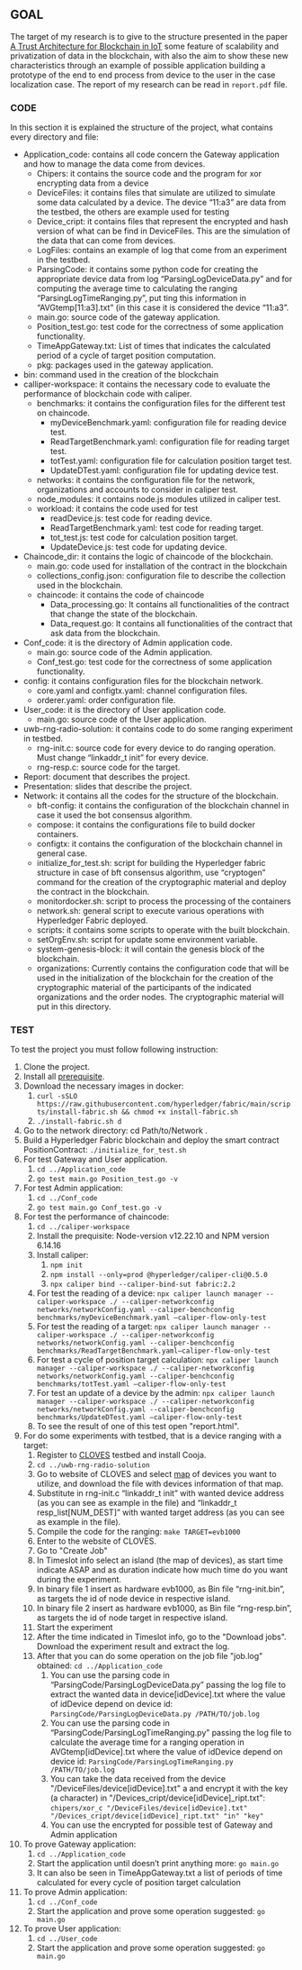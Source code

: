 ## GOAL

The target of my research is to give to the structure presented in the paper [A Trust Architecture for Blockchain in IoT](https://arxiv.org/pdf/1906.11461) some feature of scalability and privatization of data in the blockchain, with also the aim to show these new characteristics through an example of possible application building a prototype of the end to end process from device to the user in the case localization case. The report of my research can be read in `report.pdf` file.

### CODE

In this section it is explained the structure of the project, what contains every directory and file:
* Application_code: contains all code concern the Gateway application and how to manage the data come from devices.
  - Chipers: it contains the source code and the program for xor encrypting data from a device
  - DeviceFiles: it contains files that simulate are utilized to simulate some data calculated by a device. The device “11:a3” are data from the testbed, the others are example used for testing
  - Device_cript: it contains files that represent the encrypted and hash version of what can be find in DeviceFiles. This are the simulation of the data that can come from devices.
  - LogFiles: contains an example of log that come from an experiment in the testbed.
  - ParsingCode: it contains some python code for creating the appropriate device data from log “ParsingLogDeviceData.py” and for computing the average time to calculating the ranging “ParsingLogTimeRanging.py”, put ting this information in “AVGtemp[11:a3].txt” (in this case it is considered the device “11:a3”.
  - main.go: source code of the gateway application.
  - Position_test.go: test code for the correctness of some application functionality.
  - TimeAppGateway.txt: List of times that indicates the calculated period of a cycle of target position computation.
  - pkg: packages used in the gateway application.
* bin: command used in the creation of the blockchain
* calliper-workspace: it contains the necessary code to evaluate the performance of blockchain code with caliper.
  - benchmarks: it contains the configuration files for the different test on chaincode.
    + myDeviceBenchmark.yaml: configuration file for reading device test.
    + ReadTargetBenchmark.yaml: configuration file for reading target test.
    + totTest.yaml: configuration file for calculation position target test.
    + UpdateDTest.yaml: configuration file for updating device test.
  - networks: it contains the configuration file for the network, organizations and accounts to consider in caliper test.
  - node_modules: it contains node.js modules utilized in caliper test.
  - workload: it contains the code used for test
    + readDevice.js: test code for reading device.
    + ReadTargetBenchmark.yaml: test code for reading target.
     + tot_test.js: test code for calculation position target.
     + UpdateDevice.js: test code for updating device.
* Chaincode_dir: it contains the logic of chaincode of the blockchain.
  - main.go: code used for installation of the contract in the blockchain
  - collections_config.json: configuration file to describe the collection used in the blockchain.
  - chaincode: it contains the code of chaincode
    + Data_processing.go: It contains all functionalities of the contract that change the state of the blockchain.
    + Data_request.go: It contains all functionalities of the contract that ask data from the blockchain.
* Conf_code: it is the directory of Admin application code.
  - main.go: source code of the Admin application.
  - Conf_test.go: test code for the correctness of some application functionality.
* config: it contains configuration files for the blockchain network.
  - core.yaml and configtx.yaml: channel configuration files.
  - orderer.yaml: order configuration file.
* User_code: it is the directory of User application code.
  - main.go: source code of the User application.
* uwb-rng-radio-solution: it contains code to do some ranging experiment in testbed.
  - rng-init.c: source code for every device to do ranging operation. Must change “linkaddr_t init” for every device.
  - rng-resp.c: source code for the target.
* Report: document that describes the project.
* Presentation: slides that describe the project.
* Network: it contains all the codes for the structure of the blockchain.
  - bft-config: it contains the configuration of the blockchain channel in case it used the bot consensus algorithm.
  - compose: it contains the configurations file to build docker containers.
  - configtx: it contains the configuration of the blockchain channel in general case.
  - initialize_for_test.sh: script for building the Hyperledger fabric structure in case of bft consensus algorithm, use “cryptogen” command for the creation of  the cryptographic material  and deploy the contract in the blockchain.
  - monitordocker.sh: script to process the processing of the containers
  - network.sh: general script to execute various operations with Hyperledger Fabric deployed.
  - scripts: it contains some scripts to operate with the built blockchain.
  - setOrgEnv.sh: script for update some environment variable.
  - system-genesis-block: it will contain the genesis block of the blockchain.
  - organizations: Currently contains the configuration code that will be used in the initialization of the blockchain for the creation of the cryptographic material of the participants of the indicated organizations and the order nodes. The cryptographic material will put in this directory.

### TEST

To test the project you must follow following instruction:
1. Clone the project.
2. Install all [prerequisite](https://hyperledger-fabric.readthedocs.io/en/latest/prereqs.html).
3. Download the necessary images in docker:
   1. `curl -sSLO https://raw.githubusercontent.com/hyperledger/fabric/main/scripts/install-fabric.sh && chmod +x install-fabric.sh`
   2. `./install-fabric.sh d`
4. Go to the network directory: cd Path/to/Network  .
5. Build a Hyperledger Fabric blockchain and deploy the smart contract PositionContract: `./initialize_for_test.sh`
6. For test Gateway and User application.
   1. `cd ../Application_code`
   2. `go test main.go Position_test.go -v`
7. For test Admin application:
   1. `cd ../Conf_code`
   2. `go test main.go Conf_test.go -v`
8. For test the performance of chaincode:
   1. `cd ../caliper-workspace`
   2. Install the prequisite: Node-version v12.22.10 and NPM version 6.14.16
   3. Install caliper:
      1. `npm init`
      2. `npm install --only=prod @hyperledger/caliper-cli@0.5.0`
      3. `npx caliper bind --caliper-bind-sut fabric:2.2`
   4. For test the reading of a device: `npx caliper launch manager --caliper-workspace ./ --caliper-networkconfig networks/networkConfig.yaml --caliper-benchconfig benchmarks/myDeviceBenchmark.yaml —caliper-flow-only-test`
   5. For test the reading of a target: `npx caliper launch manager --caliper-workspace ./ --caliper-networkconfig networks/networkConfig.yaml --caliper-benchconfig benchmarks/ReadTargetBenchmark.yaml—caliper-flow-only-test`
   6. For test a cycle of position target calculation: `npx caliper launch manager --caliper-workspace ./ --caliper-networkconfig networks/networkConfig.yaml --caliper-benchconfig benchmarks/totTest.yaml —caliper-flow-only-test`
   7. For test an update of a device by the admin: `npx caliper launch manager --caliper-workspace ./ --caliper-networkconfig networks/networkConfig.yaml --caliper-benchconfig benchmarks/UpdateDTest.yaml —caliper-flow-only-test`
   8. To see the result of one of this test open "report.html".
9. For do some experiments with testbed, that is a device ranging with a target:
   1. Register to [CLOVES](https://iottestbed.disi.unitn.it/cloves/getting-started/) testbed and install Cooja.
   2. `cd ../uwb-rng-radio-solution`
   3. Go to website of CLOVES and select [map](https://iottestbed.disi.unitn.it/cloves/infrastructure/) of devices you want to utilize, and download the file with devices information of that map.
   4. Substitute in rng-init.c “linkaddr_t init” with wanted device address (as you can see as example in the file) and “linkaddr_t resp_list[NUM_DEST]” with wanted target address (as you can see as example in the file).
   5. Compile the code for the ranging: `make TARGET=evb1000`
   6. Enter to the website of CLOVES.
   7. Go to "Create Job"
   8. In Timeslot info select an island (the map of devices), as start time indicate ASAP and as duration indicate how much time do you want during the experiment.
   9. In binary file 1 insert as hardware evb1000, as Bin file “rng-init.bin”, as targets the id of node device in respective island.
   10. In binary file 2 insert as hardware evb1000, as Bin file “rng-resp.bin”, as targets the id of node target in respective island.
   11. Start the experiment
   12. After the time indicated in Timeslot info, go to the "Download jobs". Download the experiment result and extract the log.
   13. After that you can do some operation on the job file "job.log" obtained: `cd ../Application_code`
       1. You can use the parsing code in “ParsingCode/ParsingLogDeviceData.py” passing the log file to extract the wanted data in device[idDevice].txt where the value of idDevice depend on device id: `ParsingCode/ParsingLogDeviceData.py /PATH/TO/job.log`
       2. You can use the parsing code in “ParsingCode/ParsingLogTimeRanging.py” passing the log file to calculate the average time for a ranging operation in AVGtemp[idDevice].txt where the value of idDevice depend on device id: `ParsingCode/ParsingLogTimeRanging.py /PATH/TO/job.log`
       3. You can take the data received from the device "/DeviceFiles/device[idDevice].txt" a and encrypt it with the key (a character) in "/Devices_cript/device[idDevice]_ript.txt": `chipers/xor_c "/DeviceFiles/device[idDevice].txt" "/Devices_cript/device[idDevice]_ript.txt" "in" "key"`
       4. You can use the encrypted for possible test of Gateway and Admin application
10. To prove Gateway application:
    1. `cd ../Application_code`
    2. Start the application until doesn’t print anything more: `go main.go`
    3. It can also be seen in TimeAppGateway.txt a list of periods of time calculated for every cycle of position target calculation
11. To prove Admin application:
    1. `cd ../Conf_code`
    2. Start the application and prove some operation suggested: `go main.go`
12. To prove User application:
    1. `cd ../User_code`
    2. Start the application and prove some operation suggested: `go main.go`

